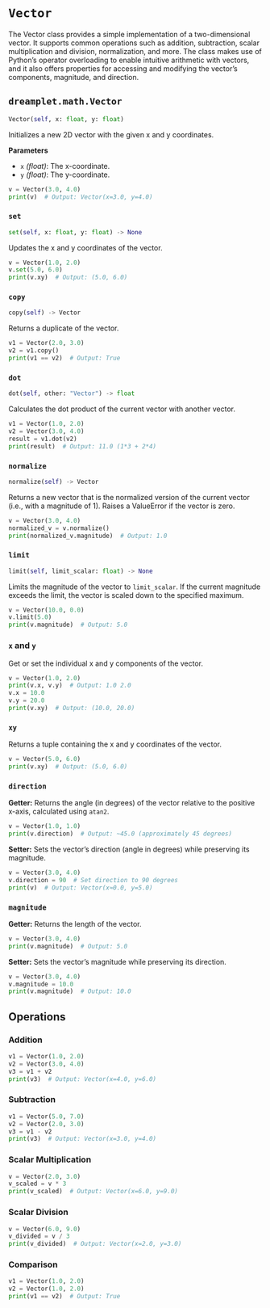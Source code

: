 # `Vector`

The Vector class provides a simple implementation of a two-dimensional vector. It supports common operations such as addition, subtraction, scalar multiplication and division, normalization, and more. The class makes use of Python’s operator overloading to enable intuitive arithmetic with vectors, and it also offers properties for accessing and modifying the vector’s components, magnitude, and direction.

## <span class=class></span>`dreamplet.math.Vector`

```py
Vector(self, x: float, y: float)
```

Initializes a new 2D vector with the given x and y coordinates.

<span class="param">**Parameters**</span>

- `x` *(float)*: The x-coordinate.
- `y` *(float)*: The y-coordinate.

```py
v = Vector(3.0, 4.0)
print(v)  # Output: Vector(x=3.0, y=4.0)
```

### <span class="meth"></span>`set`

```py
set(self, x: float, y: float) -> None
```

Updates the x and y coordinates of the vector.

```py
v = Vector(1.0, 2.0)
v.set(5.0, 6.0)
print(v.xy)  # Output: (5.0, 6.0)

```

### <span class="meth"></span>`copy`

```py
copy(self) -> Vector
```

Returns a duplicate of the vector.

```py
v1 = Vector(2.0, 3.0)
v2 = v1.copy()
print(v1 == v2)  # Output: True
```

### <span class="meth"></span>`dot`

```py
dot(self, other: "Vector") -> float
```

Calculates the dot product of the current vector with another vector.

```py
v1 = Vector(1.0, 2.0)
v2 = Vector(3.0, 4.0)
result = v1.dot(v2)
print(result)  # Output: 11.0 (1*3 + 2*4)
```

### <span class="meth"></span>`normalize`

```py
normalize(self) -> Vector
```

Returns a new vector that is the normalized version of the current vector (i.e., with a magnitude of 1). Raises a ValueError if the vector is zero.

```py
v = Vector(3.0, 4.0)
normalized_v = v.normalize()
print(normalized_v.magnitude)  # Output: 1.0
```

### <span class="meth"></span>`limit`

```py
limit(self, limit_scalar: float) -> None
```

Limits the magnitude of the vector to `limit_scalar`. If the current magnitude exceeds the limit, the vector is scaled down to the specified maximum.

```py
v = Vector(10.0, 0.0)
v.limit(5.0)
print(v.magnitude)  # Output: 5.0
```

### <span class="prop"></span>`x` and `y`

Get or set the individual x and y components of the vector.

```py
v = Vector(1.0, 2.0)
print(v.x, v.y)  # Output: 1.0 2.0
v.x = 10.0
v.y = 20.0
print(v.xy)  # Output: (10.0, 20.0)
```

### <span class="prop"></span>`xy`

Returns a tuple containing the x and y coordinates of the vector.

```py
v = Vector(5.0, 6.0)
print(v.xy)  # Output: (5.0, 6.0)
```

### <span class="prop"></span>`direction`

**Getter:** Returns the angle (in degrees) of the vector relative to the positive x-axis, calculated using `atan2`.

```py
v = Vector(1.0, 1.0)
print(v.direction)  # Output: ~45.0 (approximately 45 degrees)
```

**Setter:** Sets the vector’s direction (angle in degrees) while preserving its magnitude.

```py
v = Vector(3.0, 4.0)
v.direction = 90  # Set direction to 90 degrees
print(v)  # Output: Vector(x≈0.0, y=5.0)
```

### <span class="prop"></span>`magnitude`

**Getter:** Returns the length of the vector.

```py
v = Vector(3.0, 4.0)
print(v.magnitude)  # Output: 5.0
```

**Setter:** Sets the vector’s magnitude while preserving its direction.

```py
v = Vector(3.0, 4.0)
v.magnitude = 10.0
print(v.magnitude)  # Output: 10.0
```

## Operations

### Addition

```py
v1 = Vector(1.0, 2.0)
v2 = Vector(3.0, 4.0)
v3 = v1 + v2
print(v3)  # Output: Vector(x=4.0, y=6.0)
```

### Subtraction

```py
v1 = Vector(5.0, 7.0)
v2 = Vector(2.0, 3.0)
v3 = v1 - v2
print(v3)  # Output: Vector(x=3.0, y=4.0)
```

### Scalar Multiplication

```py
v = Vector(2.0, 3.0)
v_scaled = v * 3
print(v_scaled)  # Output: Vector(x=6.0, y=9.0)
```

### Scalar Division

```py
v = Vector(6.0, 9.0)
v_divided = v / 3
print(v_divided)  # Output: Vector(x=2.0, y=3.0)
```

### Comparison

```py
v1 = Vector(1.0, 2.0)
v2 = Vector(1.0, 2.0)
print(v1 == v2)  # Output: True
```